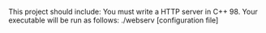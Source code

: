 This project should include: 
  You must write a HTTP server in C++ 98.
  Your executable will be run as follows:
    ./webserv [configuration file]
